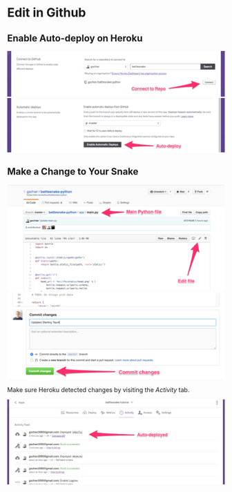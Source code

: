 # Edit in Github


## Enable Auto-deploy on Heroku

![](/static/img/setup/connect1.png)
![](/static/img/setup/connect2.png)


## Make a Change to Your Snake

![](/static/img/setup/edit.png)
![](/static/img/setup/commit.png)

Make sure Heroku detected changes by visiting the _Activity_ tab.

![](/static/img/setup/connect3.png)
